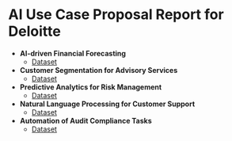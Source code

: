 # AI Use Case Proposal Report for Deloitte

- **AI-driven Financial Forecasting**
  - [Dataset](https://www.kaggle.com/search?q=AI-driven+Financial+Forecasting)
- **Customer Segmentation for Advisory Services**
  - [Dataset](https://www.kaggle.com/search?q=Customer+Segmentation+for+Advisory+Services)
- **Predictive Analytics for Risk Management**
  - [Dataset](https://www.kaggle.com/search?q=Predictive+Analytics+for+Risk+Management)
- **Natural Language Processing for Customer Support**
  - [Dataset](https://www.kaggle.com/search?q=Natural+Language+Processing+for+Customer+Support)
- **Automation of Audit Compliance Tasks**
  - [Dataset](https://www.kaggle.com/search?q=Automation+of+Audit+Compliance+Tasks)
